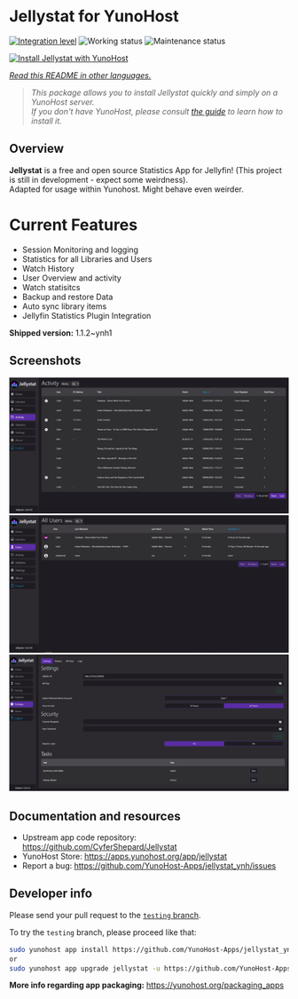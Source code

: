 <!--
N.B.: This README was automatically generated by <https://github.com/YunoHost/apps/tree/master/tools/readme_generator>
It shall NOT be edited by hand.
-->

# Jellystat for YunoHost

[![Integration level](https://img.shields.io/endpoint?url=https://yunorunner.tiesiog.lt/api/badge/jellystat/integration)](https://ci-apps.yunohost.org/ci/apps/jellystat/)
![Working status](https://img.shields.io/endpoint?url=https://yunorunner.tiesiog.lt/api/badge/jellystat/status)
![Maintenance status](https://apps.yunohost.org/badge/maintained/jellystat)

[![Install Jellystat with YunoHost](https://install-app.yunohost.org/install-with-yunohost.svg)](https://install-app.yunohost.org/?app=jellystat)

*[Read this README in other languages.](./ALL_README.md)*

> *This package allows you to install Jellystat quickly and simply on a YunoHost server.*  
> *If you don't have YunoHost, please consult [the guide](https://yunohost.org/install) to learn how to install it.*

## Overview

**Jellystat** is a free and open source Statistics App for Jellyfin! (This project is still in development - expect some weirdness). \
Adapted for usage within Yunohost. Might behave even weirder.
# Current Features
- Session Monitoring and logging
- Statistics for all Libraries and Users
- Watch History
- User Overview and activity
- Watch statisitcs
- Backup and restore Data
- Auto sync library items
- Jellyfin Statistics Plugin Integration


**Shipped version:** 1.1.2~ynh1

## Screenshots

![Screenshot of Jellystat](./doc/screenshots/Activity.PNG)
![Screenshot of Jellystat](./doc/screenshots/Users.PNG)
![Screenshot of Jellystat](./doc/screenshots/settings.PNG)

## Documentation and resources

- Upstream app code repository: <https://github.com/CyferShepard/Jellystat>
- YunoHost Store: <https://apps.yunohost.org/app/jellystat>
- Report a bug: <https://github.com/YunoHost-Apps/jellystat_ynh/issues>

## Developer info

Please send your pull request to the [`testing` branch](https://github.com/YunoHost-Apps/jellystat_ynh/tree/testing).

To try the `testing` branch, please proceed like that:

```bash
sudo yunohost app install https://github.com/YunoHost-Apps/jellystat_ynh/tree/testing --debug
or
sudo yunohost app upgrade jellystat -u https://github.com/YunoHost-Apps/jellystat_ynh/tree/testing --debug
```

**More info regarding app packaging:** <https://yunohost.org/packaging_apps>
